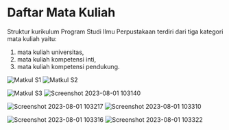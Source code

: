 # **Daftar Mata Kuliah**

Struktur kurikulum Program Studi Ilmu Perpustakaan terdiri dari tiga kategori mata kuliah yaitu:
1. mata kuliah universitas,
2. mata kuliah kompetensi inti,
3. mata kuliah kompetensi pendukung.












![Matkul S1](https://github.com/uin-fah/ipi-webcon/assets/138652527/18c300b4-dec2-4eea-89b6-7448236c107d)     ![Matkul S2](https://github.com/uin-fah/ipi-webcon/assets/138652527/f1313228-f67f-43c7-8ca3-3d31c8b37a62)


![Matkul S3](https://github.com/uin-fah/ipi-webcon/assets/138652527/d3fb6899-2a47-4387-8c6a-ff1d50f727ff)      ![Screenshot 2023-08-01 103140](https://github.com/uin-fah/ipi-webcon/assets/138652527/0171ec99-8afb-4848-89a3-832b8b2d2fb8)

![Screenshot 2023-08-01 103217](https://github.com/uin-fah/ipi-webcon/assets/138652527/c8604d69-2c52-42e3-ace9-9ec4ac8d9bde)      ![Screenshot 2023-08-01 103310](https://github.com/uin-fah/ipi-webcon/assets/138652527/c6aa6ede-0ab0-4119-bf69-9f24aba40ade)

![Screenshot 2023-08-01 103316](https://github.com/uin-fah/ipi-webcon/assets/138652527/06f22508-aad6-4925-a6b8-ed58112e1a9a)      ![Screenshot 2023-08-01 103322](https://github.com/uin-fah/ipi-webcon/assets/138652527/96b53eb7-d197-415e-98a9-deea174ea0ca)
